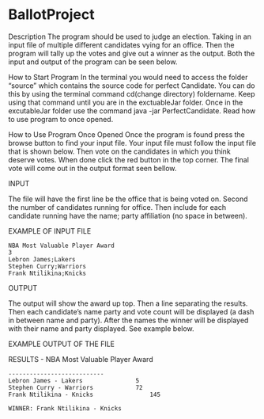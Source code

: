 # BallotProject

Description
The program should be used to judge an election. Taking in an input file of multiple different candidates vying for an office. Then the program will tally up the votes and give out a winner as the output. Both the input and output of the program can be seen below.

How to Start Program
In the terminal you would need to access the folder “source” which contains the source code for perfect Candidate. You can do this by using the terminal command cd(change directory) foldername. Keep using that command until you are in the exctuableJar folder. Once in the excutableJar folder use the command java -jar PerfectCandidate. Read how to use program to once opened.

How to Use Program Once Opened
Once the program is found press the browse button to find your input file. Your input file must follow the input file that is shown below. Then vote on the candidates in which you think deserve votes. When done click the red button in the top corner. The final vote will come out in the output format seen bellow.

INPUT

The file will have the first line be the office that is being voted on. Second the number of candidates running for office. Then include for each candidate running have the name; party affiliation (no space in between).

EXAMPLE OF INPUT FILE


	NBA Most Valuable Player Award
	3
	Lebron James;Lakers
	Stephen Curry;Warriors
	Frank Ntilikina;Knicks

OUTPUT

The output will show the award up top.  Then a line separating the results. Then each candidate’s name party and vote count will be displayed (a dash in between name and party). After the names the winner will be displayed with their name and party displayed. See example below.



EXAMPLE OUTPUT OF THE FILE

RESULTS - NBA Most Valuable Player Award

	---------------------------
	Lebron James - Lakers 				5
	Stephen Curry - Warriors 			72
	Frank Ntilikina - Knicks		        145
	
	WINNER: Frank Ntilikina - Knicks
